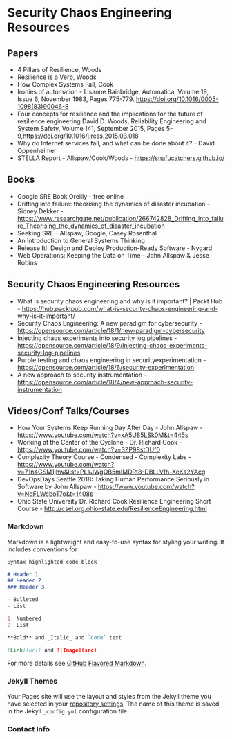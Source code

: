 # Security Chaos Engineering Resources

## Papers

- 4 Pillars of Resilience, Woods
- Resilience is a Verb, Woods
- How Complex Systems Fail, Cook
- Ironies of automation - Lisanne Bainbridge, Automatica, Volume 19, Issue 6, November 1983, Pages 775-779. https://doi.org/10.1016/0005-1098(83)90046-8
- Four concepts for resilience and the implications for the future of resilience engineering David D. Woods, Reliability Engineering and System Safety, Volume 141, September 2015, Pages 5-9,https://doi.org/10.1016/j.ress.2015.03.018
- Why do Internet services fail, and what can be done about it? - David Oppenheimer
- STELLA Report - Allspaw/Cook/Woods - https://snafucatchers.github.io/

## Books
- Google SRE Book Oreilly - free online
- Drifting into failure: theorising the dynamics of disaster incubation - Sidney Dekker - https://www.researchgate.net/publication/266742828_Drifting_into_failure_Theorising_the_dynamics_of_disaster_incubation
- Seeking SRE - Allspaw, Google, Casey Rosenthal
- An Introduction to General Systems Thinking
- Release It!: Design and Deploy Production-Ready Software - Nygard
- Web Operations: Keeping the Data on Time - John Allspaw & Jesse Robins


## Security Chaos Engineering Resources

- What is security chaos engineering and why is it important? | Packt Hub - https://hub.packtpub.com/what-is-security-chaos-engineering-and-why-is-it-important/
- Security Chaos Engineering: A new paradigm for cybersecurity - https://opensource.com/article/18/1/new-paradigm-cybersecurity
- Injecting chaos experiments into security log pipelines - https://opensource.com/article/18/9/injecting-chaos-experiments-security-log-pipelines
- Purple testing and chaos engineering in securityexperimentation - https://opensource.com/article/18/6/security-experimentation
- A new approach to security instrumentation - https://opensource.com/article/18/4/new-approach-security-instrumentation

## Videos/Conf Talks/Courses

- How Your Systems Keep Running Day After Day - John Allspaw - https://www.youtube.com/watch?v=xA5U85LSk0M&t=445s
- Working at the Center of the Cyclone - Dr. Richard Cook - https://www.youtube.com/watch?v=3ZP98stDUf0
- Complexity Theory Course - Condensed - Complexity Labs - https://www.youtube.com/watch?v=71n4GSM1jhw&list=PLsJWgOB5mIMDRt8-DBLLVfh-XeKs2YAcg
- DevOpsDays Seattle 2018: Taking Human Performance Seriously in Software by John Allspaw - https://www.youtube.com/watch?v=NqFLWcboT7o&t=1408s
- Ohio State University Dr. Richard Cook Resilience Engineering Short Course - http://csel.org.ohio-state.edu/ResilienceEngineering.html



### Markdown

Markdown is a lightweight and easy-to-use syntax for styling your writing. It includes conventions for

```markdown
Syntax highlighted code block

# Header 1
## Header 2
### Header 3

- Bulleted
- List

1. Numbered
2. List

**Bold** and _Italic_ and `Code` text

[Link](url) and ![Image](src)
```

For more details see [GitHub Flavored Markdown](https://guides.github.com/features/mastering-markdown/).

### Jekyll Themes

Your Pages site will use the layout and styles from the Jekyll theme you have selected in your [repository settings](https://github.com/AARonSTeneo/cyberchaos.github.io/settings). The name of this theme is saved in the Jekyll `_config.yml` configuration file.

### Contact Info

